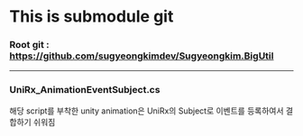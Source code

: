 # This is submodule git

### Root git : https://github.com/sugyeongkimdev/Sugyeongkim.BigUtil  

---

### UniRx_AnimationEventSubject.cs
해당 script를 부착한 unity animation은 UniRx의 Subject로 이벤트를 등록하여서 결합하기 쉬워짐
